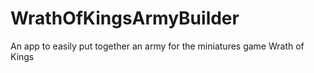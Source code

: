 # WrathOfKingsArmyBuilder
An app to easily put together an army for the miniatures game Wrath of Kings
